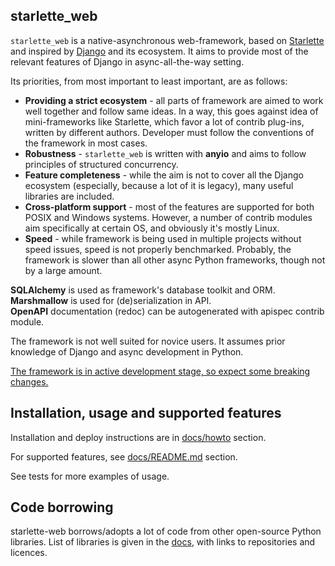 ## starlette_web

`starlette_web` is a native-asynchronous web-framework, based on [Starlette](https://www.starlette.io/) 
and inspired by [Django](https://www.djangoproject.com/) and its ecosystem.
It aims to provide most of the relevant features of Django in async-all-the-way setting.

Its priorities, from most important to least important, are as follows:

- **Providing a strict ecosystem** - all parts of framework are aimed to work well together and follow same ideas. 
  In a way, this goes against idea of mini-frameworks like Starlette, which favor a lot of contrib plug-ins, 
  written by different authors.
  Developer must follow the conventions of the framework in most cases.
- **Robustness** - `starlette_web` is written with **anyio** and aims to follow principles of structured concurrency.
- **Feature completeness** - while the aim is not to cover all the Django ecosystem 
  (especially, because a lot of it is legacy), many useful libraries are included.
- **Cross-platform support** - most of the features are supported for both POSIX and Windows systems. 
  However, a number of contrib modules aim specifically at certain OS, and obviously it's mostly Linux. 
- **Speed** - while framework is being used in multiple projects without speed issues, speed is not properly benchmarked.
  Probably, the framework is slower than all other async Python frameworks, though not by a large amount.

**SQLAlchemy** is used as framework's database toolkit and ORM.  
**Marshmallow** is used for (de)serialization in API.  
**OpenAPI** documentation (redoc) can be autogenerated with apispec contrib module.

The framework is not well suited for novice users. It assumes prior knowledge of Django and async development in Python.

<u>The framework is in active development stage, so expect some breaking changes.</u>

## Installation, usage and supported features

Installation and deploy instructions are in [docs/howto](./docs/howto/README.md) section.

For supported features, see [docs/README.md](./docs/README.md) section.

See tests for more examples of usage.

## Code borrowing

starlette-web borrows/adopts a lot of code from other open-source Python libraries. 
List of libraries is given in the [docs](./docs/borrowing.md), with links to repositories and licences.
